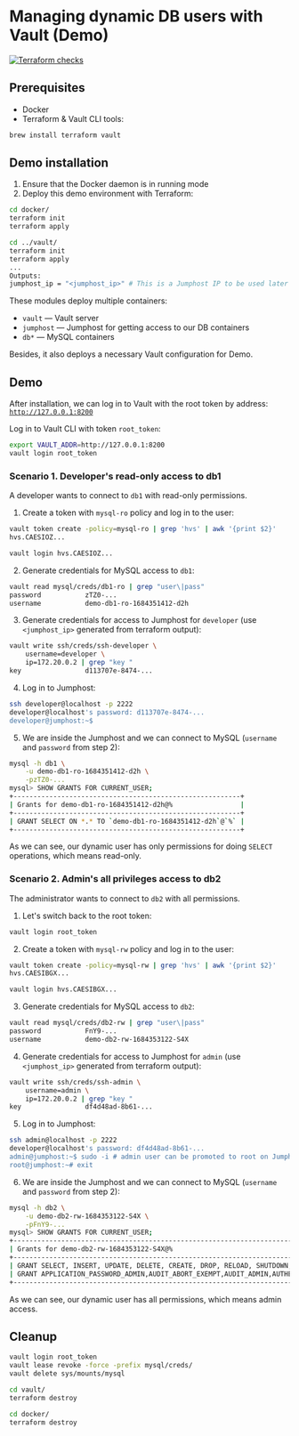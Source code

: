 # Managing dynamic DB users with Vault (Demo)

[![Terraform checks](https://github.com/Amet13/dynamic-dbusers-vault-demo/actions/workflows/tf-checks.yml/badge.svg)](https://github.com/Amet13/dynamic-dbusers-vault-demo/actions/workflows/tf-checks.yml)

## Prerequisites

- Docker
- Terraform & Vault CLI tools:

```bash
brew install terraform vault
```

## Demo installation

1. Ensure that the Docker daemon is in running mode
2. Deploy this demo environment with Terraform:

```bash
cd docker/
terraform init
terraform apply

cd ../vault/
terraform init
terraform apply
...
Outputs:
jumphost_ip = "<jumphost_ip>" # This is a Jumphost IP to be used later
```

These modules deploy multiple containers:

- `vault` — Vault server
- `jumphost` — Jumphost for getting access to our DB containers
- `db*` — MySQL containers

Besides, it also deploys a necessary Vault configuration for Demo.

## Demo

After installation, we can log in to Vault with the root token by address: [`http://127.0.0.1:8200`](http://127.0.0.1:8200)

Log in to Vault CLI with token `root_token`:

```bash
export VAULT_ADDR=http://127.0.0.1:8200
vault login root_token
```

### Scenario 1. Developer's read-only access to db1

A developer wants to connect to `db1` with read-only permissions.

1. Create a token with `mysql-ro` policy and log in to the user:

```bash
vault token create -policy=mysql-ro | grep 'hvs' | awk '{print $2}'
hvs.CAESIOZ...

vault login hvs.CAESIOZ...
```

2. Generate credentials for MySQL access to `db1`:

```bash
vault read mysql/creds/db1-ro | grep "user\|pass"
password           zTZ0-...
username           demo-db1-ro-1684351412-d2h
```

3. Generate credentials for access to Jumphost for `developer` (use `<jumphost_ip>` generated from terraform output):

```bash
vault write ssh/creds/ssh-developer \
    username=developer \
    ip=172.20.0.2 | grep "key "
key                d113707e-8474-...
```

4. Log in to Jumphost:

```bash
ssh developer@localhost -p 2222
developer@localhost's password: d113707e-8474-...
developer@jumphost:~$ 
```

5. We are inside the Jumphost and we can connect to MySQL (`username` and `password` from step 2):

```bash
mysql -h db1 \
    -u demo-db1-ro-1684351412-d2h \
    -pzTZ0-...
mysql> SHOW GRANTS FOR CURRENT_USER;
+---------------------------------------------------------+
| Grants for demo-db1-ro-1684351412-d2h@%                 |
+---------------------------------------------------------+
| GRANT SELECT ON *.* TO `demo-db1-ro-1684351412-d2h`@`%` |
+---------------------------------------------------------+
```

As we can see, our dynamic user has only permissions for doing `SELECT` operations, which means read-only.

### Scenario 2. Admin's all privileges access to db2

The administrator wants to connect to `db2` with all permissions.

1. Let's switch back to the root token:

```bash
vault login root_token
```

2. Create a token with `mysql-rw` policy and log in to the user:

```bash
vault token create -policy=mysql-rw | grep 'hvs' | awk '{print $2}'
hvs.CAESIBGX...

vault login hvs.CAESIBGX...
```

3. Generate credentials for MySQL access to `db2`:

```bash
vault read mysql/creds/db2-rw | grep "user\|pass"
password           FnY9-...
username           demo-db2-rw-1684353122-S4X
```

4. Generate credentials for access to Jumphost for `admin` (use `<jumphost_ip>` generated from terraform output):

```bash
vault write ssh/creds/ssh-admin \
    username=admin \
    ip=172.20.0.2 | grep "key "
key                df4d48ad-8b61-...
```

5. Log in to Jumphost:

```bash
ssh admin@localhost -p 2222
developer@localhost's password: df4d48ad-8b61-...
admin@jumphost:~$ sudo -i # admin user can be promoted to root on Jumphost
root@jumphost:~# exit
```

6. We are inside the Jumphost and we can connect to MySQL (`username` and `password` from step 2):

```bash
mysql -h db2 \
    -u demo-db2-rw-1684353122-S4X \
    -pFnY9-...
mysql> SHOW GRANTS FOR CURRENT_USER;
+------------------------------------------------------------------------------------------------------------------------------------------------------------------------------------------------------------------------------------------------------------------------------------------------------------------------------------------------------------------------------------------------------------------------------------------------------------------------------------------------------------------------------------------------------------------------------------------------------------------------------------------------------------------------------------------------------------------------------------------------------------------------------------------+
| Grants for demo-db2-rw-1684353122-S4X@%                                                                                                                                                                                                                                                                                                                                                                                                                                                                                                                                                                                                                                                                                                                                                  |
+------------------------------------------------------------------------------------------------------------------------------------------------------------------------------------------------------------------------------------------------------------------------------------------------------------------------------------------------------------------------------------------------------------------------------------------------------------------------------------------------------------------------------------------------------------------------------------------------------------------------------------------------------------------------------------------------------------------------------------------------------------------------------------------+
| GRANT SELECT, INSERT, UPDATE, DELETE, CREATE, DROP, RELOAD, SHUTDOWN, PROCESS, FILE, REFERENCES, INDEX, ALTER, SHOW DATABASES, SUPER, CREATE TEMPORARY TABLES, LOCK TABLES, EXECUTE, REPLICATION SLAVE, REPLICATION CLIENT, CREATE VIEW, SHOW VIEW, CREATE ROUTINE, ALTER ROUTINE, CREATE USER, EVENT, TRIGGER, CREATE TABLESPACE, CREATE ROLE, DROP ROLE ON *.* TO `demo-db2-rw-1684353122-S4X`@`%`                                                                                                                                                                                                                                                                                                                                                                                     |
| GRANT APPLICATION_PASSWORD_ADMIN,AUDIT_ABORT_EXEMPT,AUDIT_ADMIN,AUTHENTICATION_POLICY_ADMIN,BACKUP_ADMIN,BINLOG_ADMIN,BINLOG_ENCRYPTION_ADMIN,CLONE_ADMIN,CONNECTION_ADMIN,ENCRYPTION_KEY_ADMIN,FIREWALL_EXEMPT,FLUSH_OPTIMIZER_COSTS,FLUSH_STATUS,FLUSH_TABLES,FLUSH_USER_RESOURCES,GROUP_REPLICATION_ADMIN,GROUP_REPLICATION_STREAM,INNODB_REDO_LOG_ARCHIVE,INNODB_REDO_LOG_ENABLE,PASSWORDLESS_USER_ADMIN,PERSIST_RO_VARIABLES_ADMIN,REPLICATION_APPLIER,REPLICATION_SLAVE_ADMIN,RESOURCE_GROUP_ADMIN,RESOURCE_GROUP_USER,ROLE_ADMIN,SENSITIVE_VARIABLES_OBSERVER,SERVICE_CONNECTION_ADMIN,SESSION_VARIABLES_ADMIN,SET_USER_ID,SHOW_ROUTINE,SYSTEM_USER,SYSTEM_VARIABLES_ADMIN,TABLE_ENCRYPTION_ADMIN,TELEMETRY_LOG_ADMIN,XA_RECOVER_ADMIN ON *.* TO `demo-db2-rw-1684353122-S4X`@`%` |
+------------------------------------------------------------------------------------------------------------------------------------------------------------------------------------------------------------------------------------------------------------------------------------------------------------------------------------------------------------------------------------------------------------------------------------------------------------------------------------------------------------------------------------------------------------------------------------------------------------------------------------------------------------------------------------------------------------------------------------------------------------------------------------------+
```

As we can see, our dynamic user has all permissions, which means admin access.

## Cleanup

```bash
vault login root_token
vault lease revoke -force -prefix mysql/creds/
vault delete sys/mounts/mysql

cd vault/
terraform destroy

cd docker/
terraform destroy
```

